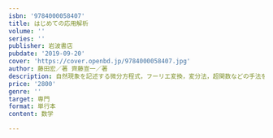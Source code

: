 ```yaml
---
isbn: '9784000058407'
title: はじめての応用解析
volume: ''
series: ''
publisher: 岩波書店
pubdate: '2019-09-20'
cover: 'https://cover.openbd.jp/9784000058407.jpg'
author: 藤田宏／著 齊藤宣一／著
description: 自然現象を記述する微分方程式，フーリエ変換，変分法，超関数などの手法を紹介し，その有用性を示す．
price: '2800'
genre: ''
target: 専門
format: 単行本
content: 数学

---
```

